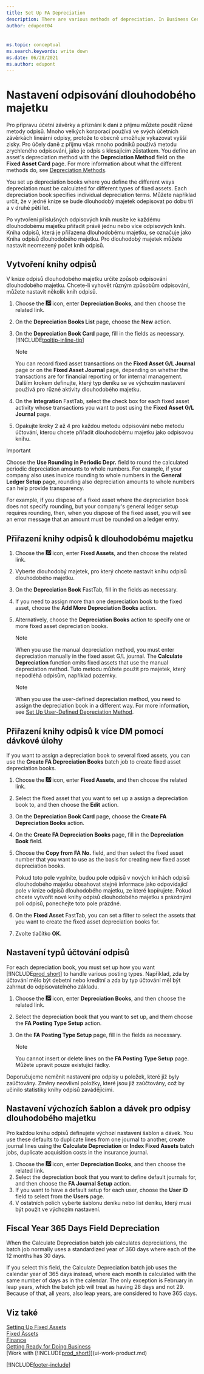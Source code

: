 ```yaml
---
title: Set Up FA Depreciation
description: There are various methods of depreciation. In Business Central you define an asset's depreciation method on the **Fixed Asset Card** page.
author: edupont04


ms.topic: conceptual
ms.search.keywords: write down
ms.date: 06/28/2021
ms.author: edupont
---
```


# Nastavení odpisování dlouhodobého majetku

Pro přípravu účetní závěrky a přiznání k dani z příjmu můžete použít různé metody odpisů. Mnoho velkých korporací používá ve svých účetních závěrkách lineární odpisy, protože to obecně umožňuje vykazovat vyšší zisky. Pro účely daně z příjmu však mnoho podniků používá metodu zrychleného odpisování, jako je odpis s klesajícím zůstatkem. You define an asset's depreciation method with the **Depreciation Method** field on the **Fixed Asset Card** page. For more information about what the different methods do, see [Depreciation Methods](fa-depreciation-methods.md).

You set up depreciation books where you define the different ways depreciation must be calculated for different types of fixed assets. Each depreciation book specifies individual depreciation terms. Můžete například určit, že v jedné knize se bude dlouhodobý majetek odepisovat po dobu tří a v druhé pěti let.

Po vytvoření příslušných odpisových knih musíte ke každému dlouhodobému majetku přiřadit právě jednu nebo více odpisových knih. Kniha odpisů, která je přiřazena dlouhodobému majetku, se označuje jako Kniha odpisů dlouhodobého majetku. Pro dlouhodobý majetek můžete nastavit neomezený počet knih odpisů.

## Vytvoření knihy odpisů

V knize odpisů dlouhodobého majetku určíte způsob odpisování dlouhodobého majetku. Chcete-li vyhovět různým způsobům odpisování, můžete nastavit několik knih odpisů.

1. Choose the ![Lightbulb that opens the Tell Me feature.](media/ui-search/search_small.png "Tell me what you want to do") icon, enter **Depreciation Books**, and then choose the related link.
2. On the **Depreciation Books List** page, choose the **New** action.
3. On the **Depreciation Book Card** page, fill in the fields as necessary. [!INCLUDE[tooltip-inline-tip](includes/tooltip-inline-tip_md.md)]

   > [!NOTE]  
   > You can record fixed asset transactions on the **Fixed Asset G/L Journal** page or on the **Fixed Asset Journal** page, depending on whether the transactions are for financial reporting or for internal management. Dalším krokem definujte, který typ deníku se ve výchozím nastavení používá pro různé aktivity dlouhodobého majetku.
4. On the **Integration** FastTab, select the check box for each fixed asset activity whose transactions you want to post using the **Fixed Asset G/L Journal** page.
5. Opakujte kroky 2 až 4 pro každou metodu odpisování nebo metodu účtování, kterou chcete přiřadit dlouhodobému majetku jako odpisovou knihu.

> [!IMPORTANT]
> Choose the **Use Rounding in Periodic Depr.** field to round the calculated periodic depreciation amounts to whole numbers. For example, if your company also uses invoice rounding to whole numbers in the **General Ledger Setup** page, rounding also depreciation amounts to whole numbers can help provide transparency.

For example, if you dispose of a fixed asset where the depreciation book does not specify rounding, but your company's general ledger setup requires rounding, then, when you dispose of the fixed asset, you will see an error message that an amount must be rounded on a ledger entry.

## Přiřazení knihy odpisů k dlouhodobému majetku
1. Choose the ![Lightbulb that opens the Tell Me feature.](media/ui-search/search_small.png "Tell me what you want to do") icon, enter **Fixed Assets**, and then choose the related link.
2. Vyberte dlouhodobý majetek, pro který chcete nastavit knihu odpisů dlouhodobého majetku.
3. On the **Depreciation Book** FastTab, fill in the fields as necessary.
4. If you need to assign more than one depreciation book to the fixed asset, choose the **Add More Depreciation Books** action.
5. Alternatively, choose the **Depreciation Books** action to specify one or more fixed asset depreciation books.

   > [!NOTE]  
   > When you use the manual depreciation method, you must enter depreciation manually in the fixed asset G/L journal. The **Calculate Depreciation** function omits fixed assets that use the manual depreciation method. Tuto metodu můžete použít pro majetek, který nepodléhá odpisům, například pozemky.

   > [!NOTE]  
   > When you use the user-defined depreciation method, you need to assign the depreciation book in a different way. For more information, see [Set Up User-Defined Depreciation Method](fa-how-setup-user-defined-depreciation-method.md).

## Přiřazení knihy odpisů k více DM pomocí dávkové úlohy
If you want to assign a depreciation book to several fixed assets, you can use the **Create FA Depreciation Books** batch job to create fixed asset depreciation books.

1. Choose the ![Lightbulb that opens the Tell Me feature.](media/ui-search/search_small.png "Tell me what you want to do") icon, enter **Fixed Assets**, and then choose the related link.
2. Select the fixed asset that you want to set up a assign a depreciation book to, and then choose the **Edit** action.
3. On the **Depreciation Book Card** page, choose the **Create FA Depreciation Books** action.
4. On the **Create FA Depreciation Books** page, fill in the **Depreciation Book** field.
5. Choose the **Copy from FA No.** field, and then select the fixed asset number that you want to use as the basis for creating new fixed asset depreciation books.

   Pokud toto pole vyplníte, budou pole odpisů v nových knihách odpisů dlouhodobého majetku obsahovat stejné informace jako odpovídající pole v knize odpisů dlouhodobého majetku, ze které kopírujete. Pokud chcete vytvořit nové knihy odpisů dlouhodobého majetku s prázdnými poli odpisů, ponechejte toto pole prázdné.
6. On the **Fixed Asset** FastTab, you can set a filter to select the assets that you want to create the fixed asset depreciation books for.
7. Zvolte tlačítko **OK**.

## Nastavení typů účtování odpisů
For each depreciation book, you must set up how you want [!INCLUDE[prod_short](includes/prod_short.md)] to handle various posting types. Například, zda by účtování mělo být debetní nebo kreditní a zda by typ účtování měl být zahrnut do odpisovatelného základu.

1. Choose the ![Lightbulb that opens the Tell Me feature.](media/ui-search/search_small.png "Tell me what you want to do") icon, enter **Depreciation Books**, and then choose the related link.
2. Select the depreciation book that you want to set up, and them choose the **FA Posting Type Setup** action.
3. On the **FA Posting Type Setup** page, fill in the fields as necessary.

   > [!NOTE]  
   > You cannot insert or delete lines on the **FA Posting Type Setup** page. Můžete upravit pouze existující řádky.

Doporučujeme neměnit nastavení pro odpisy u položek, které již byly zaúčtovány. Změny neovlivní položky, které jsou již zaúčtovány, což by učinilo statistiky knihy odpisů zavádějícími.

## Nastavení výchozích šablon a dávek pro odpisy dlouhodobého majetku
Pro každou knihu odpisů definujete výchozí nastavení šablon a dávek. You use these defaults to duplicate lines from one journal to another, create journal lines using the **Calculate Depreciation** or **Index Fixed Assets** batch jobs, duplicate acquisition costs in the insurance journal.

1. Choose the ![Lightbulb that opens the Tell Me feature.](media/ui-search/search_small.png "Tell me what you want to do") icon, enter **Depreciation Books**, and then choose the related link.
2. Select the depreciation book that you want to define default journals for, and then choose the **FA Journal Setup** action.
3. If you want to have a default setup for each user, choose the **User ID** field to select from the **Users** page.
4. V ostatních polích vyberte šablonu deníku nebo list deníku, který musí být použit ve výchozím nastavení.

## Fiscal Year 365 Days Field Depreciation

When the Calculate Depreciation batch job calculates depreciations, the batch job normally uses a standardized year of 360 days where each of the 12 months has 30 days.

If you select this field, the Calculate Depreciation batch job uses the calendar year of 365 days instead, where each month is calculated with the same number of days as in the calendar. The only exception is February in leap years, which the batch job will treat as having 28 days and not 29. Because of that, all years, also leap years, are considered to have 365 days.


## Viz také
[Setting Up Fixed Assets](fa-setup.md)  
[Fixed Assets](fa-manage.md)  
[Finance](finance.md)  
[Getting Ready for Doing Business](ui-get-ready-business.md)  
[Work with [!INCLUDE[prod_short](includes/prod_short.md)]](ui-work-product.md)


[!INCLUDE[footer-include](includes/footer-banner.md)]
